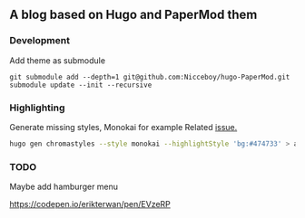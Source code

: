 ## A blog based on Hugo and PaperMod them

### Development

Add theme as submodule

```cosole
git submodule add --depth=1 git@github.com:Nicceboy/hugo-PaperMod.git
submodule update --init --recursive
```

### Highlighting

Generate missing styles, Monokai for example
Related [issue.](https://github.com/adityatelange/hugo-PaperMod/issues/1046)

```sh
hugo gen chromastyles --style monokai --highlightStyle 'bg:#474733' > assets/css/extended/monokai.css
```

### TODO

Maybe add hamburger menu 

https://codepen.io/erikterwan/pen/EVzeRP
